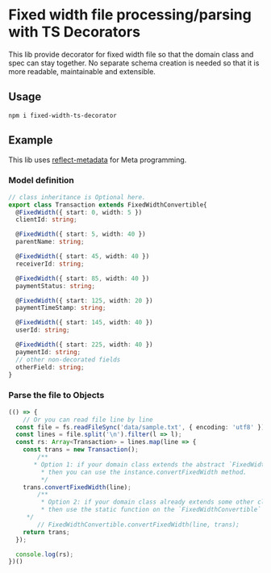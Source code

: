 # Fixed width file processing/parsing with TS Decorators
This lib provide decorator for fixed width file so that the domain class and spec can stay together. No separate schema creation is needed so that it is more readable, maintainable and extensible.

## Usage
`npm i fixed-width-ts-decorator`

## Example
This lib uses [reflect-metadata](https://github.com/rbuckton/reflect-metadata) for Meta programming.

### Model definition

```typescript
// class inheritance is Optional here.
export class Transaction extends FixedWidthConvertible{
  @FixedWidth({ start: 0, width: 5 })
  clientId: string;

  @FixedWidth({ start: 5, width: 40 })
  parentName: string;

  @FixedWidth({ start: 45, width: 40 })
  receiverId: string;

  @FixedWidth({ start: 85, width: 40 })
  paymentStatus: string;

  @FixedWidth({ start: 125, width: 20 })
  paymentTimeStamp: string;

  @FixedWidth({ start: 145, width: 40 })
  userId: string;

  @FixedWidth({ start: 225, width: 40 })
  paymentId: string;
  // other non-decorated fields
  otherField: string;
}

```

### Parse the file to Objects

```typescript
(() => {
	// Or you can read file line by line
  const file = fs.readFileSync('data/sample.txt', { encoding: 'utf8' });
  const lines = file.split('\n').filter(l => l);
  const rs: Array<Transaction> = lines.map(line => {
    const trans = new Transaction();
		/**
	   * Option 1: if your domain class extends the abstract `FixedWidthConvertible` class,
		 * then you can use the instance.convertFixedWidth method.
		 */
    trans.convertFixedWidth(line);
		/**
		 * Option 2: if your domain class already extends some other classes
		 * then use the static function on the `FixedWidthConvertible` class and pass in the instance as argument like below.
     */
		// FixedWidthConvertible.convertFixedWidth(line, trans);
    return trans;
  });

  console.log(rs);
})()
```
